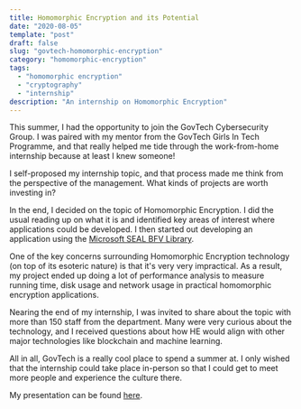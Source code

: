 ```yaml
---
title: Homomorphic Encryption and its Potential
date: "2020-08-05"
template: "post"
draft: false
slug: "govtech-homomorphic-encryption"
category: "homomorphic-encryption"
tags:
  - "homomorphic encryption"
  - "cryptography"
  - "internship"
description: "An internship on Homomorphic Encryption"
---
```


This summer, I had the opportunity to join the GovTech Cybersecurity Group. I was paired with my mentor from the GovTech Girls In Tech Programme, and that really helped me tide through the work-from-home internship because at least I knew someone!

I self-proposed my internship topic, and that process made me think from the perspective of the management. What kinds of projects are worth investing in?

In the end, I decided on the topic of Homomorphic Encryption. I did the usual reading up on what it is and identified key areas of interest where applications could be developed. I then started out developing an application using the [Microsoft SEAL BFV Library](https://github.com/microsoft/SEAL).

One of the key concerns surrounding Homomorphic Encryption technology (on top of its esoteric nature) is that it's very very impractical. As a result, my project ended up doing a lot of performance analysis to measure running time, disk usage and network usage in practical homomorphic encryption applications.

Nearing the end of my internship, I was invited to share about the topic with more than 150 staff from the department. Many were very curious about the technology, and I received questions about how HE would align with other major technologies like blockchain and machine learning.

All in all, GovTech is a really cool place to spend a summer at. I only wished that the internship could take place in-person so that I could get to meet more people and experience the culture there.

My presentation can be found [here](/homomorphic-encryption-ppt.pdf).

